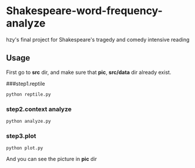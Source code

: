 # Shakespeare-word-frequency-analyze

hzy's final project for Shakespeare's tragedy and comedy intensive reading



## Usage

First go to **src** dir, and make sure that **pic**, **src/data** dir already exist.

###step1.reptile

```[python]
python reptile.py
```

### step2.context analyze

```[python]
python analyze.py
```

### step3.plot

```[python]
python plot.py
```

And you can see the picture in **pic** dir